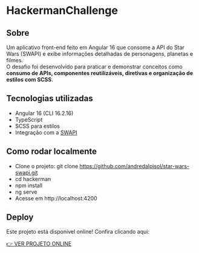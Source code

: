 # HackermanChallenge

## Sobre

Um aplicativo front-end feito em Angular 16 que consome a API do Star Wars (SWAPI) e exibe informações detalhadas de personagens, planetas e filmes.  
O desafio foi desenvolvido para praticar e demonstrar conceitos como **consumo de APIs, componentes reutilizáveis, diretivas e organização de estilos com SCSS**.

## Tecnologias utilizadas

- Angular 16 (CLI 16.2.16)  
- TypeScript  
- SCSS para estilos  
- Integração com a [SWAPI](https://swapi.dev/)

## Como rodar localmente

- Clone o projeto: git clone
https://github.com/andredalpisol/star-wars-swapi.git 
- cd hackerman
- npm install
- ng serve
- Acesse em http://localhost:4200

## Deploy

Este projeto está disponível online! Confira clicando aqui:

[👉 VER PROJETO ONLINE](https://star-wars-swapi-kappa.vercel.app)
